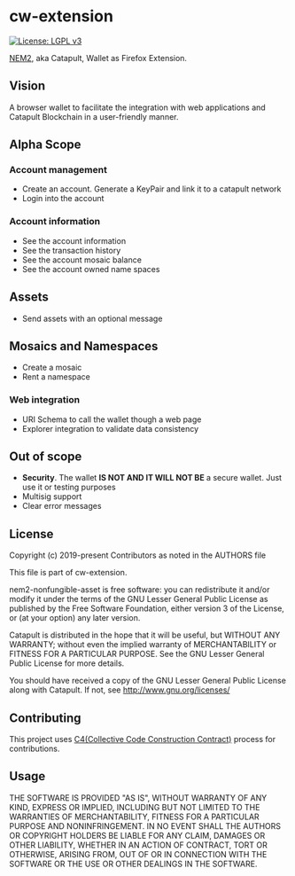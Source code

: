 # cw-extension

[![License: LGPL v3](https://img.shields.io/badge/License-LGPL%20v3-blue.svg)](https://www.gnu.org/licenses/lgpl-3.0)

[NEM2][catapult], aka Catapult, Wallet as Firefox Extension.

## Vision

A browser wallet to facilitate the integration with web applications and Catapult Blockchain in a user-friendly manner.

## Alpha Scope

### Account management

- Create an account. Generate a KeyPair and link it to a catapult network
- Login into the account

### Account information

- See the account information
- See the transaction history
- See the account mosaic balance
- See the account owned name spaces

## Assets

- Send assets with an optional message

## Mosaics and Namespaces

- Create a mosaic
- Rent a namespace

### Web integration

- URI Schema to call the wallet though a web page
- Explorer integration to validate data consistency

## Out of scope

- __Security__. The wallet __IS NOT AND IT WILL NOT BE__ a secure wallet. Just use it or testing purposes
- Multisig support
- Clear error messages

## License

Copyright (c) 2019-present Contributors as noted in the AUTHORS file

This file is part of cw-extension.

nem2-nonfungible-asset is free software: you can redistribute it and/or modify it under the terms of the GNU Lesser General Public License as published by the Free Software Foundation, either version 3 of the License, or (at your option) any later version.

Catapult is distributed in the hope that it will be useful, but WITHOUT ANY WARRANTY; without even the implied warranty of MERCHANTABILITY or FITNESS FOR A PARTICULAR PURPOSE. See the GNU Lesser General Public License for more details.

You should have received a copy of the GNU Lesser General Public License along with Catapult. If not, see http://www.gnu.org/licenses/

## Contributing

This project uses [C4(Collective Code Construction Contract)](https://rfc.zeromq.org/spec:42/C4/) process for contributions.

[catapult]: https://nemtech.github.io/

## Usage

THE SOFTWARE IS PROVIDED "AS IS", WITHOUT WARRANTY OF ANY KIND, EXPRESS OR IMPLIED, INCLUDING BUT NOT LIMITED TO THE WARRANTIES OF MERCHANTABILITY, FITNESS FOR A PARTICULAR PURPOSE AND NONINFRINGEMENT. IN NO EVENT SHALL THE AUTHORS OR COPYRIGHT HOLDERS BE LIABLE FOR ANY CLAIM, DAMAGES OR OTHER LIABILITY, WHETHER IN AN ACTION OF CONTRACT, TORT OR OTHERWISE, ARISING FROM, OUT OF OR IN CONNECTION WITH THE SOFTWARE OR THE USE OR OTHER DEALINGS IN THE SOFTWARE.